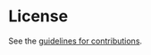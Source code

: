 # License

See the
[guidelines for contributions](https://github.com/wkumari/draft-wkumari-opsawg-rfc8805bis/blob/main/CONTRIBUTING.md).
